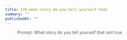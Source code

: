 ```yaml
---
title: 170-what-story-do-you-tell-yourself-that
summary: ""
publishedAt: ""
---
```


> Prompt: What story do you tell yourself that isnt true

